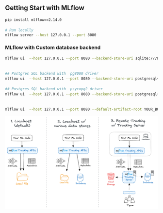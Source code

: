## Getting Start with MLflow
```bash
pip install mlflow==2.14.0

# Run locally
mlflow server --host 127.0.0.1 --port 8080

```



### MLflow with Custom database backend
```bash
mlflow ui  --host 127.0.0.1 --port 8080 --backend-store-uri sqlite:///mlruns.sqlite


## Postgres SQL backend with  pg8000 driver
mlflow ui  --host 127.0.0.1 --port 8080 --backend-store-uri postgresql+pg8000://DB_USERNAME:DB_PASSWORD@DB_IP:5432/DB_NAME

## Postgres SQL backend with  psycopg2 driver
mlflow ui  --host 127.0.0.1 --port 8080 --backend-store-uri postgresql+psycopg2://postgres:admin@35.238.169.194:5432/mlflow


mlflow ui  --host 127.0.0.1 --port 8080 --default-artifact-root YOUR_BUCKED_NAME --backend-store-uri postgresql+psycopg2://postgres:admin@Database_IP:5432/mlflow


```


![common_setup](./images/image.png)

